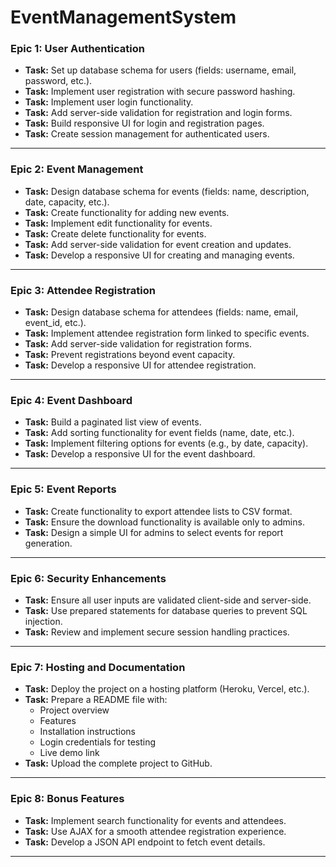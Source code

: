 # EventManagementSystem

### **Epic 1: User Authentication**
- **Task:** Set up database schema for users (fields: username, email, password, etc.).
- **Task:** Implement user registration with secure password hashing.
- **Task:** Implement user login functionality.
- **Task:** Add server-side validation for registration and login forms.
- **Task:** Build responsive UI for login and registration pages.
- **Task:** Create session management for authenticated users.

---

### **Epic 2: Event Management**
- **Task:** Design database schema for events (fields: name, description, date, capacity, etc.).
- **Task:** Create functionality for adding new events.
- **Task:** Implement edit functionality for events.
- **Task:** Create delete functionality for events.
- **Task:** Add server-side validation for event creation and updates.
- **Task:** Develop a responsive UI for creating and managing events.

---

### **Epic 3: Attendee Registration**
- **Task:** Design database schema for attendees (fields: name, email, event_id, etc.).
- **Task:** Implement attendee registration form linked to specific events.
- **Task:** Add server-side validation for registration forms.
- **Task:** Prevent registrations beyond event capacity.
- **Task:** Develop a responsive UI for attendee registration.

---

### **Epic 4: Event Dashboard**
- **Task:** Build a paginated list view of events.
- **Task:** Add sorting functionality for event fields (name, date, etc.).
- **Task:** Implement filtering options for events (e.g., by date, capacity).
- **Task:** Develop a responsive UI for the event dashboard.

---

### **Epic 5: Event Reports**
- **Task:** Create functionality to export attendee lists to CSV format.
- **Task:** Ensure the download functionality is available only to admins.
- **Task:** Design a simple UI for admins to select events for report generation.

---

### **Epic 6: Security Enhancements**
- **Task:** Ensure all user inputs are validated client-side and server-side.
- **Task:** Use prepared statements for database queries to prevent SQL injection.
- **Task:** Review and implement secure session handling practices.

---

### **Epic 7: Hosting and Documentation**
- **Task:** Deploy the project on a hosting platform (Heroku, Vercel, etc.).
- **Task:** Prepare a README file with:
  - Project overview
  - Features
  - Installation instructions
  - Login credentials for testing
  - Live demo link
- **Task:** Upload the complete project to GitHub.

---

### **Epic 8: Bonus Features**
- **Task:** Implement search functionality for events and attendees.
- **Task:** Use AJAX for a smooth attendee registration experience.
- **Task:** Develop a JSON API endpoint to fetch event details.

---

